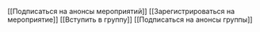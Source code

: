 [[Подписаться  на анонсы мероприятий]]
[[Зарегистрироваться на мероприятие]]
[[Вступить в группу]]
[[Подписаться на анонсы группы]]